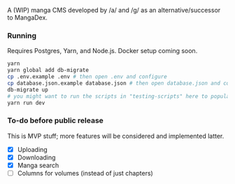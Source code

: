 A (WIP) manga CMS developed by /a/ and /g/ as an alternative/successor to MangaDex.

### Running
Requires Postgres, Yarn, and Node.js. Docker setup coming soon.

```sh
yarn
yarn global add db-migrate
cp .env.example .env # then open .env and configure
cp database.json.example database.json # then open database.json and configure
db-migrate up
# you might want to run the scripts in "testing-scripts" here to populate the database
yarn run dev
```

### To-do before public release
This is MVP stuff; more features will be considered and implemented latter.

- [x] Uploading
- [x] Downloading
- [x] Manga search
- [ ] Columns for volumes (instead of just chapters)